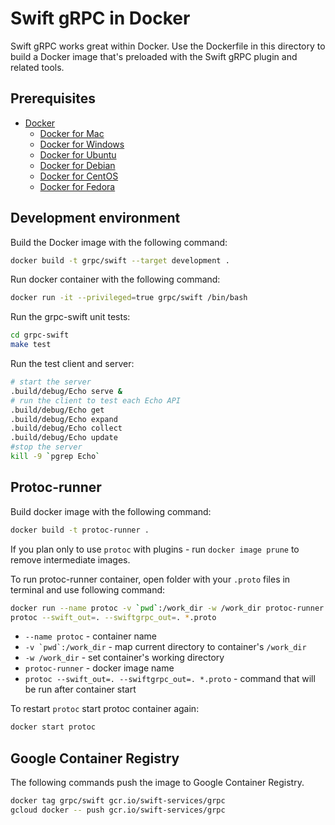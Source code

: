 # Swift gRPC in Docker

Swift gRPC works great within Docker. Use the Dockerfile in this directory to build a Docker image that's preloaded with the Swift gRPC plugin and related tools.

## Prerequisites

- [Docker](https://www.docker.com)
  - [Docker for Mac](https://hub.docker.com/editions/community/docker-ce-desktop-mac)
  - [Docker for Windows](https://hub.docker.com/editions/community/docker-ce-desktop-windows)
  - [Docker for Ubuntu](https://hub.docker.com/editions/community/docker-ce-server-ubuntu)
  - [Docker for Debian](https://hub.docker.com/editions/community/docker-ce-server-debian)
  - [Docker for CentOS](https://hub.docker.com/editions/community/docker-ce-server-centos)
  - [Docker for Fedora](https://hub.docker.com/editions/community/docker-ce-server-fedora)

## Development environment

Build the Docker image with the following command:

```bash
docker build -t grpc/swift --target development .
```

Run docker container with the following command:

```bash
docker run -it --privileged=true grpc/swift /bin/bash
```

Run the grpc-swift unit tests:

```bash
cd grpc-swift
make test
```

Run the test client and server:

```bash
# start the server
.build/debug/Echo serve &
# run the client to test each Echo API
.build/debug/Echo get
.build/debug/Echo expand
.build/debug/Echo collect
.build/debug/Echo update
#stop the server
kill -9 `pgrep Echo`
```

## Protoc-runner

Build docker image with the following command:

```bash
docker build -t protoc-runner .
```

If you plan only to use `protoc` with plugins - run `docker image prune` to remove intermediate images.

To run protoc-runner container, open folder with your `.proto` files in terminal and use following command:

```bash
docker run --name protoc -v `pwd`:/work_dir -w /work_dir protoc-runner \
protoc --swift_out=. --swiftgrpc_out=. *.proto
```

- `--name protoc` - container name
- ``-v `pwd`:/work_dir`` - map current directory to container's `/work_dir`
- `-w /work_dir` - set container's working directory
- `protoc-runner` - docker image name
- `protoc --swift_out=. --swiftgrpc_out=. *.proto` - command that will be run after container start

To restart `protoc` start protoc container again:

```bash
docker start protoc
```

## Google Container Registry

The following commands push the image to Google Container Registry.

```bash
docker tag grpc/swift gcr.io/swift-services/grpc
gcloud docker -- push gcr.io/swift-services/grpc
```
